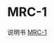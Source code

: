 <!-- MRC_1.md --- 
;; 
;; Description: 
;; Author: Hongyi Wu(吴鸿毅)
;; Email: wuhongyi@qq.com 
;; Created: 四 6月  1 10:10:03 2017 (+0800)
;; Last-Updated: 五 6月  2 18:18:18 2017 (+0800)
;;           By: Hongyi Wu(吴鸿毅)
;;     Update #: 2
;; URL: http://wuhongyi.cn -->

# MRC-1

说明书 [MRC-1](http://wuhongyi.cn/DAQNote/pdf/ElectronicsModules/MESYTEC/MRC-1.pdf)






<!-- MRC_1.md ends here -->
